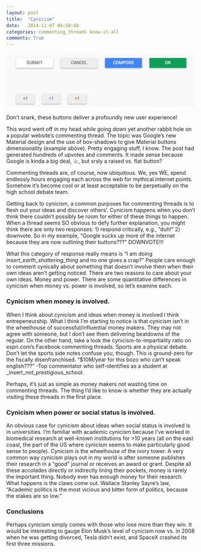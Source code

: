 ```yaml
---
layout: post
title:  "Cynicism"
date:   2014-11-07 06:50:48
categories: commenting_threads know-it-all
comments: True
---
```


![cynicism.png](/img/cynicism.png)

Don’t snark, these buttons deliver a profoundly new user experience!

This word went off in my head while going down yet another rabbit hole on a popular website’s commenting thread. The topic was Google’s new Material design and the use of box-shadows to give Material buttons dimensionality (example above). Pretty engaging stuff, I know. The post had generated hundreds of upvotes and comments. It made sense because Google is kinda a big deal, ☺, but srsly a raised vs. flat button?

Commenting threads are, of course, now ubiquitous. We, yes WE, spend endlessly hours engaging each across the web for mythical internet points. Somehow it’s become cool or at least acceptable to be perpetually on the high school debate team.

Getting back to cynicism, a common purposes for commenting threads is to flesh out your ideas and discover others’. Cynicism happens when you don’t think there couldn’t possibly be room for either of these things to happen. When a thread seems SO obvious to defy further explanation, you might think there are only two responses: 1) respond critically, e.g., “duh!” 2) downvote. So in my example, “Google sucks up more of the internet because they are now outlining their buttons???” DOWNVOTE!!!

What this category of response really means is “I am doing _insert_earth_shattering_thing_ and no one gives a crap?” People care enough to comment cynically about something that doesn’t involve them when their own ideas aren’t getting noticed. There are two reasons to care about your own ideas. Money and power. There are some quantitative differences in cynicism when money vs. power is involved, so let’s examine each.


### Cynicism when money is involved.

When I think about cynicism and ideas when money is involved I think entrepeneurship. What I think I’m starting to notice is that cynicism isn’t in the wheelhouse of successful/influential money makers. They may not agree with someone, but I don’t see them delivering beatdowns of the regular. On the other hand, take a look the cynicism-to-impartiality ratio on espn.com’s Facebook commenting threads. Sports are a physical debate. Don’t let the sports side notes confuse you, though. This is ground-zero for the fiscally disenfranchised. “$10M/year for this bozo who can’t speak english???” -Top commentator who self-identifies as a student at _insert_not_prestigious_school.

Perhaps, it’s just as simple as money makers not wasting time on commenting threads. The thing I’d like to know is whether they are actually visiting these threads in the first place.


### Cynicism when power or social status is involved.

An obvious case for cynicism about ideas when social status is involved is in universities. I’m familiar with academic cynicism because I’ve worked in biomedical research at well-known institutions for >10 years (all on the east coast, the part of the US where cynicism seems to make particularly good sense to people). Cynicism is the wheelhouse of the ivory tower. A very common way cynicism plays out in my world is after someone publishes their research in a “good” journal or receives an award or grant. Despite all these accolades directly or indirectly lining their pockets, money is rarely the important thing. Nobody ever has enough money for their research. What happens is the claws come out. Wallace Stanley Sayre’s law, “Academic politics is the most vicious and bitter form of politics, because the stakes are so low.”


### Conclusions

Perhaps cynicism simply comes with those who lose more than they win. It would be interesting to gauge Elon Musk’s level of cynicism now vs. in 2008 when he was getting divorced, Tesla didn’t exist, and SpaceX crashed its first three missions.

